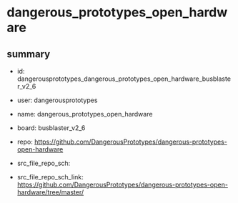 # dangerous_prototypes_open_hardware
 
## summary 
* id: dangerousprototypes_dangerous_prototypes_open_hardware_busblaster_v2_6
* user: dangerousprototypes
* name: dangerous_prototypes_open_hardware
* board: busblaster_v2_6
* repo: https://github.com/DangerousPrototypes/dangerous-prototypes-open-hardware



* src_file_repo_sch: 
* src_file_repo_sch_link: https://github.com/DangerousPrototypes/dangerous-prototypes-open-hardware/tree/master/






